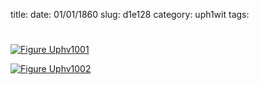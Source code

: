 title: 
date: 01/01/1860
slug: d1e128
category: uph1wit
tags: 


<div markdown class="doc" id="d1e128">


# 



<span markdown class="figure">[![Figure Uphv1001](archives/upham/gifs/Uphv1001.gif)](archives/upham/large/Uphv1001.jpg)</span>





<span markdown class="figure">[![Figure Uphv1002](archives/upham/gifs/Uphv1002.gif)](archives/upham/large/Uphv1002.jpg)</span>


</div>